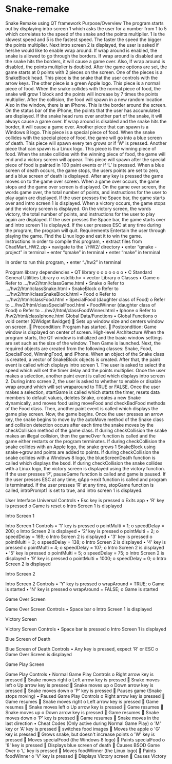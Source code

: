 Snake-remake
============

Snake Remake using QT framework
Purpose/Overview
The program starts out by displaying intro screen 1 which asks the user for a number from 1 to 5 which correlates to the speed of the snake and the points multiplier. 1 is the slowest speed and 5 is the fastest speed. The faster the speed the bigger the points multiplier. 
Next intro screen 2 is displayed, the user is asked if he/she would like to enable wrap around. If wrap around is enabled, the snake is allowed to go through the borders. If wrap around is disabled and the snake hits the borders, it will cause a game over. Also, If wrap around is disabled, the points multiplier is doubled.
After the game options are set, the game starts at 0 points with 2 pieces on the screen. One of the pieces is a SnakeBlock head. This piece is the snake that the user controls with the arrow keys. The other piece is a green Apple logo. This piece is a normal piece of food. When the snake collides with the normal piece of food, the snake will grow 1 block and the points will increase by 7 times the points multiplier. After the collision, the food will spawn in a new random location. Also in the window, there is an iPhone. This is the border around the screen. On the status bar of the iPhone, the points that the user has accumulated are displayed. If the snake head runs over another part of the snake, it will always cause a game over. If wrap around is disabled and the snake hits the border, it will cause a game over. 
Another piece that can spawn is a Windows 8 logo. This piece is a special piece of food. When the snake collides with the special piece of food, the game will go into a blue screen of death. This piece will spawn every ten grows or if ‘W’ is pressed.
Another piece that can spawn is a Linux logo. This piece is the winning piece of food. When the snake collides with the winning piece of food, the game will end and a victory screen will appear. This piece will spawn after the special piece of food is painted in 100 paint events or if ‘L’ is pressed.
When a blue screen of death occurs, the game stops, the users points are set to zero, and a blue screen of death is displayed. After any key is pressed the game moves on to the game over screen.
When a game over occurs, the game stops and the game over screen is displayed. On the game over screen, the words game over, the total number of points, and instructions for the user to play again are displayed. If the user presses the Space bar, the game starts over and intro screen 1 is displayed.
When a victory occurs, the game stops and the victory screen is displayed. On the victory screen, the words victory, the total number of points, and instructions for the user to play again are displayed. If the user presses the Space bar, the game starts over and intro screen 1 is displayed.
If the user presses ESC at any time during the program, the program will quit.
Requirements
Entertain the user through playing the game. Find the Linux logo and eat it to win the game.
Instructions
In order to compile this program,
  •  extract files from ChadMart_HW2.zip
  •	navigate to the `/HW2/ directory
  •	enter “qmake -project” in terminal
  •	enter “qmake” in terminal
  •	enter “make” in terminal

In order to run this program,
  •	enter “./hw2” in terminal

Program library dependencies
  •	QT library
    o	<QDesktopWidget>
    o	<QApplication>
    o	<QWidget>
    o	<QKeyEvent>
    o	<QImage>
    o	<QRect>
    o	<QPainter>
  •	C Standard General Utilities Library
    o	<stdlib.h>
  •	vector Library
    o	<vector>
Classes
  •	Game
    o	Refer to …/hw2/html/classGame.html
  •	Snake
    o	Refer to …/hw2/html/classSnake.html
  •	SnakeBlock
    o	Refer to …/hw2/html/classSnakeBlock.html
  •	Food
    o	Refer to …/hw2/html/classFood.html
  •	SpecialFood (daughter class of  Food)
    o	Refer to …/hw2/html/classSpecialFood.html
  •	FoodWinner (daughter class of  Food)
    o	Refer to …/hw2/html/classFoodWinner.html
  •	Iphone
    o	Refer to /hw2/html/classIphone.html
Global Data/Functions
  •	Global Functions
    o	void center (QWidget &widget)
      	Sets up window size and centers window on screen.
      	Precondition: Program has started.
      	Postcondition: Game window is displayed on center of screen.
High-level Architecture
When the program starts, the QT window is initialized and the basic window settings are set such as the size of the window. Then Game is launched. Next, the required objects are created from the following classes: Snake, Food, SpecialFood, WinningFood, and iPhone. When an object of the Snake class is created, a vector of SnakeBlock objects is created. After that, the paint event is called which displays intro screen 1. The user is asked to select the speed which will set the timer delay and the points multiplier. Once the user makes a selection, another paint event is called which displays intro screen 2. During intro screen 2, the user is asked to whether to enable or disable wrap around which will set wraparound to TRUE or FALSE. Once the user makes a selection, startGame is called which starts the timer, resets data members to default values, deletes Snake, creates a new Snake dynamically, and moves food using moveFood and checkBadFood methods of the Food class. Then, another paint event is called which displays the game play screen.
	Now, the game begins. Once the user presses an arrow key, the snake begins to move by the autoMove method of the Snake class and collision detection occurs after each time the snake moves by the checkCollision method of the game class. If during checkCollision the snake makes an illegal collision, then the gameOver function is called and the game either restarts or the program terminates. If during checkCollision the snake collides with an Apple logo, the snake grows 1 SnakeBlock using snake->grow and points are added to points. If during checkCollision the snake collides with a Windows 8 logo, the blueScreenDeath function is called which displays the bsod. If during checkCollision the snake collides with a Linux logo, the victory screen is displayed using the victory function. If the user presses ‘P’, pauseGame function is called and game is paused.
If the user presses ESC at any time, qApp->exit function is called and program is terminated.
If the user presses ‘R’ at any time, stopGame function is called, introPrompt1 is set to true, and intro screen 1 is displayed.

User Interface
Universal Controls
  •	Esc key is pressed
    o	Exits app
  •	'R' key is pressed
    o	Game is reset
    o	Intro Screen 1 is displayed
    
Intro Screen 1
 
Intro Screen 1 Controls
  •	'1' key is pressed
    o	pointMulti = 1;
    o	speedDelay = 200;
    o	Intro Screen 2 is displayed
  •	'2' key is pressed
    o	pointMulti = 2;
    o	speedDelay = 169;
    o	Intro Screen 2 is displayed
  •	'3' key is pressed
    o	pointMulti = 3;
    o	speedDelay = 138;
    o	Intro Screen 2 is displayed
  •	'4' key is pressed
    o	pointMulti = 4;
    o	speedDelay = 107;
    o	Intro Screen 2 is displayed
  •	'5' key is pressed
    o	pointMulti = 5;
    o	speedDelay = 75;
    o	Intro Screen 2 is displayed
  •	'9' key is pressed
    o	pointMulti = 1000;
    o	speedDelay = 0;
    o	Intro Screen 2 is displayed
    
Intro Screen 2
 
Intro Screen 2 Controls
  •	'Y' key is pressed
    o	wrapAround = TRUE;
    o	Game is started
  •	'N' key is pressed
    o	wrapAround = FALSE;
    o	Game is started
    
Game Over Screen
 
Game Over Screen Controls
  •	Space bar
    o	Intro Screen 1 is displayed
    
Victory Screen
 
Victory Screen Controls
  •	Space bar is pressed
    o	Intro Screen 1 is displayed

Blue Screen of Death
 
Blue Screen of Death Controls
  •	Any key is pressed, expect 'R' or ESC
    o	Game Over Screen is displayed

Game Play Screen
 
Game Play Controls
  •	Normal Game Play Controls
    o	Right arrow key is pressed
      	Snake moves right
    o	Left arrow key is pressed
      	Snake moves left
    o	Up arrow key is pressed
      	Snake moves up
    o	Down arrow key is pressed
      	Snake moves down
    o	'P' key is pressed
      	Pauses game (Snake stops moving)
  •	Paused Game Play Controls
    o	Right arrow key is pressed
      	Game resumes
      	Snake moves right
    o	Left arrow key is pressed
      	Game resumes
      	Snake moves left
    o	Up arrow key is pressed
      	Game resumes
      	Snake moves up
    o	Down arrow key is pressed
      	Game resumes
      	Snake moves down
    o	'P' key is pressed
      	Game resumes
      	Snake moves in the last direction
  •	Cheat Codes (Only active during Normal Game Play)
    o	'M' key or 'A' key is pressed
      	switches food images
      	Moves the apple
    o	'G' key is pressed
      	Grows snake, but doesn't increase points
    o	'W' key is pressed
      	Moves specialFood (the Windows 8 logo)
      	Paints specialFood
    o	'8' key is pressed
      	Displays blue screen of death
      	Causes BSOD Game Over
    o	'L' key is pressed
      	Moves foodWinner (the Linux logo)
      	Paints foodWinner
    o	'V' key is pressed
      	Displays Victory screen
      	Causes Victory 
